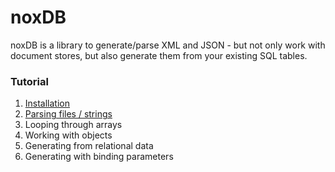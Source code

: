 # noxDB

noxDB is a library to generate/parse XML and JSON - but not only work with document stores, but also generate them from your existing SQL tables.

### Tutorial

1. [Installation](/noxdb/installation)
2. [Parsing files / strings](/noxdb/parsing)
3. Looping through arrays
4. Working with objects
5. Generating from relational data
6. Generating with binding parameters
